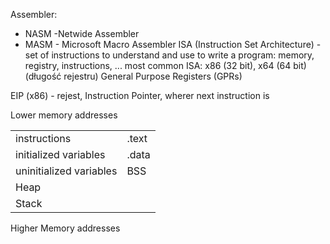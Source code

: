 Assembler:
* NASM -Netwide Assembler
* MASM - Microsoft Macro Assembler
ISA (Instruction Set Architecture) - set of instructions to understand and use to write a program: memory, registry, instructions, ...
most common ISA: x86 (32 bit), x64 (64 bit) (długość rejestru)
General Purpose Registers (GPRs)

EIP (x86) - rejest, Instruction Pointer, wherer next instruction is

Lower memory addresses

|||
|-|-|
|instructions|.text|
|initialized variables|.data|
|uninitialized variables|BSS|
|Heap||
|Stack||
Higher Memory addresses
